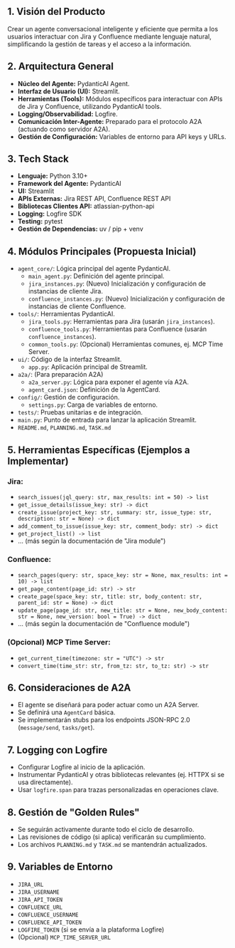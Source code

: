 ## 1. Visión del Producto
Crear un agente conversacional inteligente y eficiente que permita a los usuarios interactuar con Jira y Confluence mediante lenguaje natural, simplificando la gestión de tareas y el acceso a la información.

## 2. Arquitectura General
- **Núcleo del Agente:** PydanticAI Agent.
- **Interfaz de Usuario (UI):** Streamlit.
- **Herramientas (Tools):** Módulos específicos para interactuar con APIs de Jira y Confluence, utilizando PydanticAI tools.
- **Logging/Observabilidad:** Logfire.
- **Comunicación Inter-Agente:** Preparado para el protocolo A2A (actuando como servidor A2A).
- **Gestión de Configuración:** Variables de entorno para API keys y URLs.


## 3. Tech Stack
- **Lenguaje:** Python 3.10+
- **Framework del Agente:** PydanticAI
- **UI:** Streamlit
- **APIs Externas:** Jira REST API, Confluence REST API
- **Bibliotecas Clientes API:** atlassian-python-api
- **Logging:** Logfire SDK
- **Testing:** pytest
- **Gestión de Dependencias:** uv / pip + venv

## 4. Módulos Principales (Propuesta Inicial)
- `agent_core/`: Lógica principal del agente PydanticAI.
  - `main_agent.py`: Definición del agente principal.
  - `jira_instances.py`: (Nuevo) Inicialización y configuración de instancias de cliente Jira.
  - `confluence_instances.py`: (Nuevo) Inicialización y configuración de instancias de cliente Confluence.
- `tools/`: Herramientas PydanticAI.
  - `jira_tools.py`: Herramientas para Jira (usarán `jira_instances`).
  - `confluence_tools.py`: Herramientas para Confluence (usarán `confluence_instances`).
  - `common_tools.py`: (Opcional) Herramientas comunes, ej. MCP Time Server.
- `ui/`: Código de la interfaz Streamlit.
  - `app.py`: Aplicación principal de Streamlit.
- `a2a/`: (Para preparación A2A)
  - `a2a_server.py`: Lógica para exponer el agente vía A2A.
  - `agent_card.json`: Definición de la AgentCard.
- `config/`: Gestión de configuración.
  - `settings.py`: Carga de variables de entorno.
- `tests/`: Pruebas unitarias e de integración.
- `main.py`: Punto de entrada para lanzar la aplicación Streamlit.
- `README.md`, `PLANNING.md`, `TASK.md`

## 5. Herramientas Específicas (Ejemplos a Implementar)
### Jira:
  - `search_issues(jql_query: str, max_results: int = 50) -> list`
  - `get_issue_details(issue_key: str) -> dict`
  - `create_issue(project_key: str, summary: str, issue_type: str, description: str = None) -> dict`
  - `add_comment_to_issue(issue_key: str, comment_body: str) -> dict`
  - `get_project_list() -> list`
  - ... (más según la documentación de "Jira module")
### Confluence:
  - `search_pages(query: str, space_key: str = None, max_results: int = 10) -> list`
  - `get_page_content(page_id: str) -> str`
  - `create_page(space_key: str, title: str, body_content: str, parent_id: str = None) -> dict`
  - `update_page(page_id: str, new_title: str = None, new_body_content: str = None, new_version: bool = True) -> dict`
  - ... (más según la documentación de "Confluence module")
### (Opcional) MCP Time Server:
  - `get_current_time(timezone: str = "UTC") -> str`
  - `convert_time(time_str: str, from_tz: str, to_tz: str) -> str`

## 6. Consideraciones de A2A
- El agente se diseñará para poder actuar como un A2A Server.
- Se definirá una `AgentCard` básica.
- Se implementarán stubs para los endpoints JSON-RPC 2.0 (`message/send`, `tasks/get`).

## 7. Logging con Logfire
- Configurar Logfire al inicio de la aplicación.
- Instrumentar PydanticAI y otras bibliotecas relevantes (ej. HTTPX si se usa directamente).
- Usar `logfire.span` para trazas personalizadas en operaciones clave.

## 8. Gestión de "Golden Rules"
- Se seguirán activamente durante todo el ciclo de desarrollo.
- Las revisiones de código (si aplica) verificarán su cumplimiento.
- Los archivos `PLANNING.md` y `TASK.md` se mantendrán actualizados.

## 9. Variables de Entorno
- `JIRA_URL`
- `JIRA_USERNAME`
- `JIRA_API_TOKEN`
- `CONFLUENCE_URL`
- `CONFLUENCE_USERNAME`
- `CONFLUENCE_API_TOKEN`
- `LOGFIRE_TOKEN` (si se envía a la plataforma Logfire)
- (Opcional) `MCP_TIME_SERVER_URL`